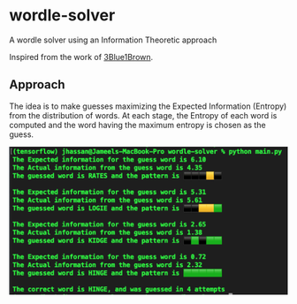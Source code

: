 # wordle-solver
A wordle solver using an Information Theoretic approach

Inspired from the work of [3Blue1Brown](https://www.youtube.com/watch?v=v68zYyaEmEA&t=1049s). 

## Approach

The idea is to make guesses maximizing the Expected Information (Entropy) from the distribution of words. At each stage, the Entropy of each word is computed and the word having the maximum entropy is chosen as the guess.

![Sample game](https://github.com/jameelhassan/wordle-solver/blob/main/results/wordle_pattern.png?raw=true)

